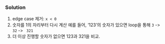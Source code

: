 ### Solution
1. edge case 제거: `x < 0`
2. 숫자를 1의 자리부터 다시 계산
예를 들어, ‘123’의 숫자가 있으면 loop을 통해
`3` -> `32` -> ` 321`
3. 더 이상 진행할 숫자가 없으면 123과 321을 비교.